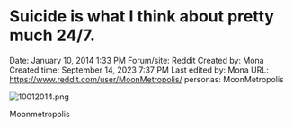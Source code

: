 # Suicide is what I think about pretty much 24/7.

Date: January 10, 2014 1:33 PM
Forum/site: Reddit
Created by: Mona
Created time: September 14, 2023 7:37 PM
Last edited by: Mona
URL: https://www.reddit.com/user/MoonMetropolis/
personas: MoonMetropolis

![10012014.png](Suicide%20is%20what%20I%20think%20about%20pretty%20much%2024%207%20491f7188adc14b7c90eed61cd3bfa24d/10012014.png)

Moonmetropolis